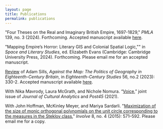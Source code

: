 ```yaml
---
layout: page
title: Publications 
permalink: publications
---
```


"Four Theses on the Real and Imaginary British Empire, 1697-1829," *PMLA* 139, no. 3 (2024). Forthcoming. Accepted manuscript available [here](https://alexander-j-sherman.github.io/PMLA-21-08-0028.R3_Proof_hi.pdf).

"Mapping Empire’s Horror: Literary GIS and Colonial Spatial Logic,"" in *Space and Literary Studies*, ed. Elizabeth Evans (Cambridge: Cambridge University Press, 2024). Forthcoming. Please email me for an accepted manuscript.
 
[Review](https://doi.org/10.1353/ecs.2023.0020) of Adam Sills, *Against the Map: The Politics of Geography in Eighteenth-Century Britain*, in *Eighteenth-Century Studies* 56, no.2 (2023): 330-2. Accepted manuscript available [here](https://alexander-j-sherman.github.io/AgainstTheMap_ReviewMS.docx).
 
With Nika Mavrody, Laura McGrath, and Nichole Nomura. “[Voice](https://post45.org/2021/04/voice/),” joint issue of *Journal of Cultural Analytics* and *Post45* (2021).

With John Hoffman, McKinley Meyer, and Mariya Sardarli. "[Maximization of the size of monic orthogonal polynomials on the unit circle corresponding to the measures in the Steklov class](https://doi.org/10.2140/involve.2015.8.571)," *Involve* 8, no. 4 (2015): 571–592. Please email me for a copy.
